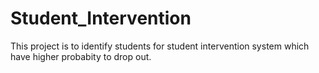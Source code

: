 # Student_Intervention

This project is to identify students for student intervention system which have higher probabity to drop out. 
